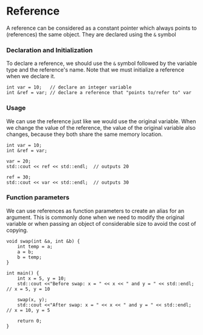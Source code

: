 # Reference
A reference can be considered as a constant pointer which always points to (references) the same object. They are declared using the `&` symbol

### Declaration and Initialization
To declare a reference, we should use the `&` symbol followed by the variable type and the reference's name. Note that we must initialize a reference when we declare it.   
```
int var = 10;   // declare an integer variable
int &ref = var; // declare a reference that "points to/refer to" var
```

### Usage
We can use the reference just like we would use the original variable. When we change the value of the reference, the value of the original variable also changes, because they both share the same memory location.   
```
int var = 10;
int &ref = var;

var = 20;   
std::cout << ref << std::endl;  // outputs 20

ref = 30;
std::cout << var << std::endl;  // outputs 30
```

### Function parameters
We can use references as function parameters to create an alias for an argument. This is commonly done when we need to modify the original variable or when passing an object of considerable size to avoid the cost of copying.   
```
void swap(int &a, int &b) {
    int temp = a;
    a = b;
    b = temp;
}

int main() {
    int x = 5, y = 10;
    std::cout <<"Before swap: x = " << x << " and y = " << std::endl;   // x = 5, y = 10

    swap(x, y);
    std::cout <<"After swap: x = " << x << " and y = " << std::endl;    // x = 10, y = 5

    return 0;
}
```